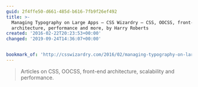 ```yaml
---
guid: 2f4ffe50-d661-485d-b616-7fb9f26ef492
title: >-
  Managing Typography on Large Apps – CSS Wizardry – CSS, OOCSS, front-end
  architecture, performance and more, by Harry Roberts
created: '2016-02-22T20:23:53+00:00'
changed: '2019-09-24T14:36:07+00:00'


bookmark_of: 'http://csswizardry.com/2016/02/managing-typography-on-large-apps'
---
```



<blockquote>Articles on CSS, OOCSS, front-end architecture, scalability and performance.</blockquote>

